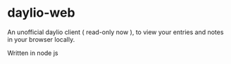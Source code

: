 # daylio-web

An unofficial daylio client ( read-only now ), to view your entries and notes in your browser locally.

Written in node js


